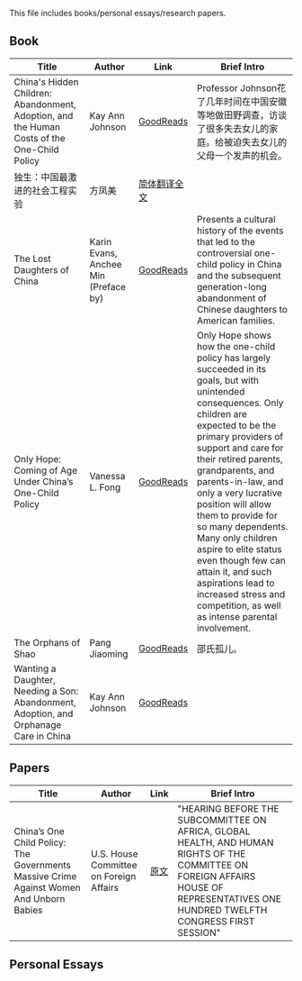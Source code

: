This file includes books/personal essays/research papers.

## Book
|Title	|Author	|Link|	Brief Intro|
| -- | -- |--|--|
|China's Hidden Children: Abandonment, Adoption, and the Human Costs of the One-Child Policy |Kay Ann Johnson	| [GoodReads](https://www.goodreads.com/book/show/26153676-china-s-hidden-children)	|Professor Johnson花了几年时间在中国安徽等地做田野调查，访谈了很多失去女儿的家庭。给被迫失去女儿的父母一个发声的机会。|
|独生：中国最激进的社会工程实验 	|方凤美	|[简体翻译全文](http://www.meifong.org/wp-content/uploads/2016/11/%E7%8B%AC%E7%94%9F-simplified-2016-1123-compressed.pdf)	||
|The Lost Daughters of China	| Karin Evans, Anchee Min (Preface by)	|[GoodReads](https://www.goodreads.com/book/show/112296.The_Lost_Daughters_of_China)|	Presents a cultural history of the events that led to the controversial one-child policy in China and the subsequent generation-long abandonment of Chinese daughters to American families. |
|Only Hope: Coming of Age Under China’s One-Child Policy|	Vanessa L. Fong|	[GoodReads](https://www.goodreads.com/book/show/76384.Only_Hope)|	Only Hope shows how the one-child policy has largely succeeded in its goals, but with unintended consequences. Only children are expected to be the primary providers of support and care for their retired parents, grandparents, and parents-in-law, and only a very lucrative position will allow them to provide for so many dependents. Many only children aspire to elite status even though few can attain it, and such aspirations lead to increased stress and competition, as well as intense parental involvement.|
|The Orphans of Shao|	Pang Jiaoming	|[GoodReads](https://www.goodreads.com/book/show/25956712-the-orphans-of-shao)	|邵氏孤儿。|
|Wanting a Daughter, Needing a Son: Abandonment, Adoption, and Orphanage Care in China	|Kay Ann Johnson|	[GoodReads](https://www.goodreads.com/book/show/181420.Wanting_a_Daughter_Needing_a_Son)| |

## Papers
|Title	|Author	|Link|	Brief Intro|
| -- | -- |--|--|
|China’s One Child Policy: The Governments Massive Crime Against Women And Unborn Babies|	U.S. House Committee on Foreign Affairs|	[原文](https://www.govinfo.gov/content/pkg/CHRG-112hhrg68446/html/CHRG-112hhrg68446.htm) | "HEARING BEFORE THE SUBCOMMITTEE ON AFRICA, GLOBAL HEALTH,                            AND HUMAN RIGHTS OF THE  COMMITTEE ON FOREIGN AFFAIRS  HOUSE OF REPRESENTATIVES ONE HUNDRED TWELFTH CONGRESS FIRST SESSION"|
  
## Personal Essays
